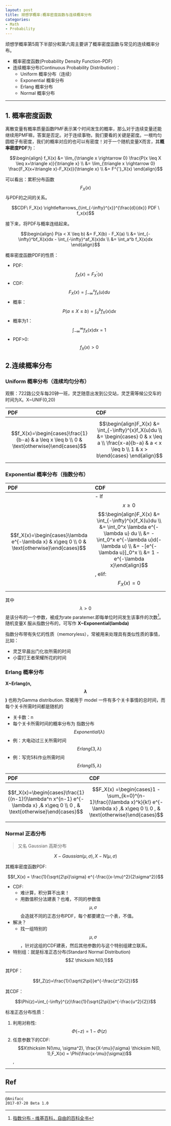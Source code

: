```yaml
---
layout: post
title: 顽想学概率:概率密度函数与连续概率分布
categories:
- Math
- Probability
---
```


顽想学概率第5周下半部分和第六周主要讲了概率密度函数与常见的连续概率分布。

- 概率密度函数(Probability Density Function-PDF)
- 连续概率分布(Continuous Probability Distribution)：
  - Uniform 概率分布（连续）
  - Exponential 概率分布
  - Erlang 概率分布
  - Normal 概率分布

---

## 1. 概率密度函数

离散变量有概率质量函数PMF表示某个时间发生的概率，那么对于连续变量还能继续用PMF嘛，答案是否定。对于连续事物，我们要看的关键是密度。一根均匀圆棍子有密度，我们的概率对应的也可以有密度！对于一个随机变量X而言，其**概率密度PDF**为：

$$\begin{align}
f_X(x) &= \lim_{\triangle x \rightarrow 0} \frac{P(x \leq X \leq x+\triangle x)}{\triangle x}  \\
       &= \lim_{\triangle x \rightarrow 0} \frac{F_X(x+\triangle x)-F_X(x)}{\triangle x} \\
       &= F^{'}_X(x)
\end{align}$$

可以看出：累积分布函数 $$F_X(x)$$ 与PDF的之间的关系。

$$CDF\ F_X(x) \rightleftarrows_{\int_{-\infty}^{x}}^{\frac{d}{dx}} PDF \ f_x(x)$$

接下来，将PDF与概率连结起来。

$$\begin{align}
P(a < X \leq b) &= F_X(b) - F_X(a) \\
    &= \int_{-\infty}^bf_X(x)dx - \int_{-\infty}^af_X(x)dx  \\
    &= \int_a^b f_X(x)dx
\end{align}$$

概率密度函数PDF的性质：

- PDF: $$f_X(x) = F^{'}_X(x)$$
- CDF: $$F_X(x) = \int_{-\infty}^{x}f_x(u)du$$
- 概率：$$P(a\leq X \leq b) = \int_{a}^{b}f_X(x)dx$$
- 概率为1：$$\int_{-\infty}^{\infty}f_X(x)dx=1$$
- PDF>0: $$f_X(x) > 0$$

## 2.连续概率分布

### Uniform 概率分布（连续均匀分布）

观察：722路公交车每20钟一班，灵芝随意出发到公交站，灵芝需等候公交车的时间为X。X~UNIF(0,20)

| PDF | CDF     |
| :------------- | :------------- |
| $$f_X(x)=\begin{cases}\frac{1}{b-a} & a \leq x \leq b \\ 0 & \text{otherwise}\end{cases}$$      | $$\begin{align}F_X(x) &= \int_{-\infty}^{x}f_X(u)du \\ &= \begin{cases} 0 & x \leq a \\ \frac{x-a}{b-a} & a < x \leq b \\ 1 & x > b\end{cases} \end{align}$$ |

### Exponential 概率分布（指数分布）

| PDF | CDF     |
| :------------- | :------------- |
| $$f_X(x)=\begin{cases}\lambda e^{-\lambda x} & x\geq 0 \\ 0 & \text{otherwise}\end{cases}$$      | - If $$x \geq 0$$$$:\begin{align}F_X(x) &= \int_{-\infty}^{x}f_X(u)du \\ &= \int_0^x \lambda e^{-\lambda u}  du \\ &= -\int_0^x e^{-\lambda u}d(-\lambda u) \\ &= -[e^{-\lambda u}]_0^x \\ &= 1 - e^{-\lambda x}\end{align}$$, elif:$$F_X(x)=0$$|

其中$$\lambda > 0$$是该分布的一个参数，被成为rate paratemer.即每单位时间发生该事件的次数[^1]。随机变量X 服从指数分布的，可写作 **X~Exponential(lambda)**

指数分布带有失忆的性质（memoryless），常被用来处理具有类似性质的事情，比如：

- 灵芝早晨出门化妆所需的时间
- 小雷打王者荣耀所花的时间

### Erlang 概率分布

**X~Erlang(n,$$\lambda$$)** 也称为Gamma distribution. 常被用于 model 一件有多个关卡事情的总时间，而每个关卡所需时间都是随机的

- 关卡数：n
- 每个关卡所需时间的概率分布为 指数分布$$Exponential(\lambda)$$
- 例：大电动过三关所需时间 $$Erlang(3,\lambda)$$
- 例：写完5科作业所需时间$$Erlang(5,\lambda)$$

| PDF | CDF     |
| :------------- | :------------- |
| $$f_X(x)=\begin{cases}\frac{1}{(n-1)!}\lambda^n x^{n-1} e^{-\lambda x} ,& x\geq 0 \\ 0 , & \text{otherwise}\end{cases}$$ | $$F_X(x) =\begin{cases}1 - \sum_{k=0}^{n-1}\frac{(\lambda x)^k}{k!} e^{-\lambda x} ,& x\geq 0 \\ 0 , & \text{otherwise}\end{cases}$$ |

### Normal 正态分布

> 又名 Gaussian 高斯分布

$$X-Gaussian(\mu, \sigma), X-N(\mu, \sigma)$$

其概率密度函数PDF:

$$f_X(x) = \frac{1}{\sqrt{2\pi}\sigma} e^{-\frac{(x-\mu)^2}{2\sigma^2}}$$

- CDF:
  - 难计算，积分算不出来！
  - 用数值积分法建表？也难，不同的参数值$$\mu, \sigma$$会造就不同的正态分布PDF，每个都要建立一个表，不值。
- 解决？
  - 找一组特别的$$\mu, \sigma$$，针对这组的CDF建表，然后其他参数的与这个特别组建立联系。
- 特别组：就是标准正态分布(Standard Normal Distribution) $$Z \thicksim N(0,1)$$

其PDF：

$$f_Z(z)=\frac{1}{\sqrt{2\pi}}e^{-\frac{z^2}{2}}$$

其CDF：

$$\Phi(z)=\int_{-\infty}^{z}\frac{1}{\sqrt{2\pi}}e^{-\frac{u^2}{2}}$$

标准正态分布性质：

1. 利用对称性: $$\Phi(-z)=1-\Phi(z)$$
2. 任意参数下的CDF: $$X\thicksim N(\mu, \sigma^2), \frac{X-\mu}{\sigma} \thicksim N(0, 1),F_X(x) = \Phi(\frac{x-\mu}{\sigma})$$,

---

## Ref

[^1]: [指数分布 - 维基百科，自由的百科全书](https://zh.wikipedia.org/wiki/%E6%8C%87%E6%95%B0%E5%88%86%E5%B8%83)

---

```
@Anifacc
2017-07-20 Beta 1.0
```

